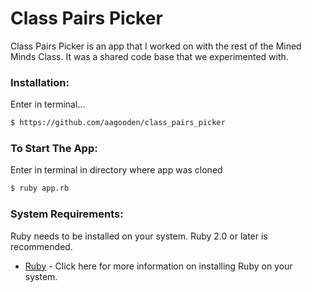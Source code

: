 # Class Pairs Picker

Class Pairs Picker is an app that I worked on with the rest of the Mined Minds Class.  It was a shared code base that we experimented with.    

### Installation:
Enter in terminal...
```sh
$ https://github.com/aagooden/class_pairs_picker
```
### To Start The App:
Enter in terminal in directory where app was cloned
```sh
$ ruby app.rb
```

### System Requirements:
Ruby needs to be installed on your system.  Ruby 2.0 or later is recommended.  
* [Ruby](https://www.ruby-lang.org/en/documentation/installation/) - Click here for more information on installing Ruby on your system.
